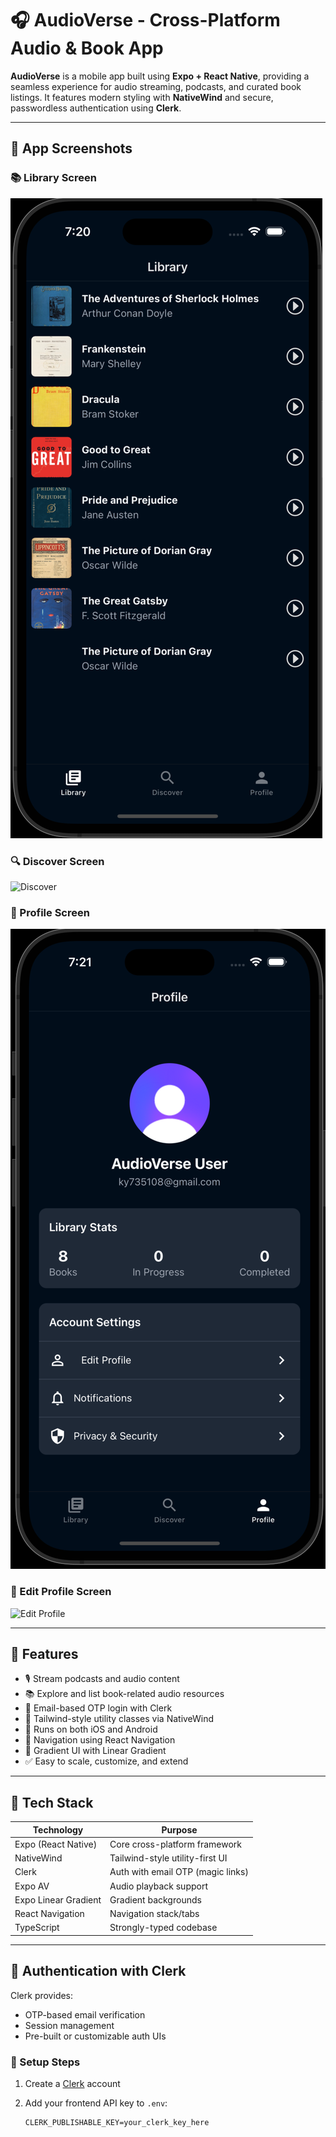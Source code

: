 # 🎧 AudioVerse - Cross-Platform Audio & Book App

**AudioVerse** is a mobile app built using **Expo + React Native**, providing a seamless experience for audio streaming, podcasts, and curated book listings. It features modern styling with **NativeWind** and secure, passwordless authentication using **Clerk**.

---

## 📱 App Screenshots

### 📚 Library Screen
![Library](https://raw.githubusercontent.com/krypton4149/audioverse-app/a03bf99a6fdd47911ea9d83fb23fab4cc4de192e/library.png)

### 🔍 Discover Screen
![Discover](https://raw.githubusercontent.com/krypton4149/audioverse-app/main/Screenshot%202025-07-11%20at%207.21.12%20PM.png)

### 👤 Profile Screen
![Profile](https://raw.githubusercontent.com/krypton4149/audioverse-app/f1f987b1ee23bd4fcf320c2f8d301f2e7b620555/profile.png)

### 📝 Edit Profile Screen
![Edit Profile](https://raw.githubusercontent.com/krypton4149/audioverse-app/main/Screenshot%202025-07-11%20at%207.22.39%20PM.png)

---

## 🚀 Features

- 🎙️ Stream podcasts and audio content  
- 📚 Explore and list book-related audio resources  
- 🔐 Email-based OTP login with Clerk  
- 💅 Tailwind-style utility classes via NativeWind  
- 📱 Runs on both iOS and Android  
- 🧭 Navigation using React Navigation  
- 🎨 Gradient UI with Linear Gradient  
- ✅ Easy to scale, customize, and extend  

---

## 🧰 Tech Stack

| Technology           | Purpose                             |
|----------------------|-------------------------------------|
| Expo (React Native)  | Core cross-platform framework       |
| NativeWind           | Tailwind-style utility-first UI     |
| Clerk                | Auth with email OTP (magic links)   |
| Expo AV              | Audio playback support              |
| Expo Linear Gradient | Gradient backgrounds                |
| React Navigation     | Navigation stack/tabs               |
| TypeScript           | Strongly-typed codebase             |

---

## 🔐 Authentication with Clerk

Clerk provides:
- OTP-based email verification  
- Session management  
- Pre-built or customizable auth UIs  

### 🔧 Setup Steps

1. Create a [Clerk](https://clerk.dev) account  
2. Add your frontend API key to `.env`:

   ```env
   CLERK_PUBLISHABLE_KEY=your_clerk_key_here
